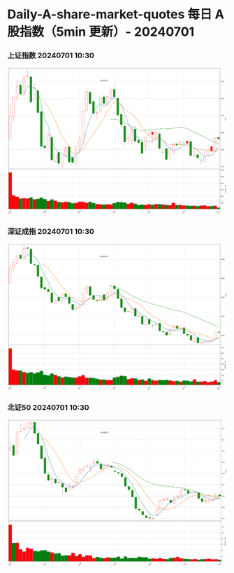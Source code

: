 
# Daily-A-share-market-quotes 每日 A 股指数（5min 更新）- 20240701

### 上证指数 20240701 10:30
![](./fig/2024/7/20240701-sh000001.png)

### 深证成指 20240701 10:30
![](./fig/2024/7/20240701-sz399001.png)

### 北证50 20240701 10:30
![](./fig/2024/7/20240701-bj899050.png)
